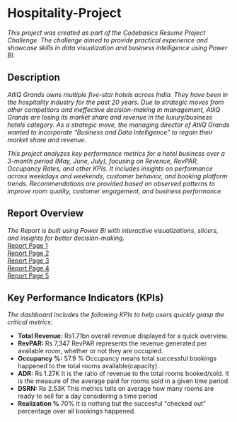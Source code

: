 # **Hospitality-Project**

_This project was created as part of the Codebasics Resume Project Challenge. The challenge aimed to provide practical experience and showcase skills in data visualization and business intelligence using Power BI._

## __Description__
_AtliQ Grands owns multiple five-star hotels across India. They have been in the hospitality industry for the past 20 years. Due to strategic moves from other competitors and ineffective decision-making in_ _management, AtliQ Grands are losing its market share and revenue in the luxury/business hotels category. As a strategic move, the managing director of AtliQ Grands wanted to incorporate “Business and Data_ _Intelligence” to regain their market share and revenue._ <br>

_This project analyzes key performance metrics for a hotel business over a 3-month period (May, June, July), focusing on Revenue, RevPAR, Occupancy Rates, and other KPIs. It includes insights on performance across_ _weekdays and weekends, customer behavior, and booking platform trends. Recommendations are provided based on observed patterns to improve room quality, customer engagement, and business performance._


## __Report Overview__
*The Report is built using Power BI with interactive visualizations, slicers, and insights for better decision-making.*<br>
[Report Page 1](https://github.com/Sooraj1411/Hospitality-Project/blob/main/Page%201.png) <br>
[Report Page 2](https://github.com/Sooraj1411/Hospitality-Project/blob/main/Page%202.png) <br>
[Report Page 3](https://github.com/Sooraj1411/Hospitality-Project/blob/main/Page%203.png) <br>
[Report Page 4](https://github.com/Sooraj1411/Hospitality-Project/blob/main/Page%204.png) <br>
[Report Page 5](https://github.com/Sooraj1411/Hospitality-Project/blob/main/Page%205.png) <br>


## __Key Performance Indicators (KPIs)__
*The dashboard includes the following KPIs to help users quickly grasp the critical metrics:*

- **Total Revenue:** Rs1.71bn overall revenue displayed for a quick overview.
- **RevPAR:** Rs 7,347 RevPAR represents the revenue generated per available room, whether or not they are occupied.
- **Occupancy %:** 57.9 % Occupancy means total successful bookings happened to the total rooms available(capacity).
- **ADR:** Rs 1.27K It is the ratio of revenue to the total rooms booked/sold. It is the measure of the average paid for rooms sold in a given time period
- **DSRN:** Rs 2.53K This metrics tells on average how many rooms are ready to sell for a day considering a time period
- **Realization %** 70% It is nothing but the succesful "checked out" percentage over all bookings happened.
